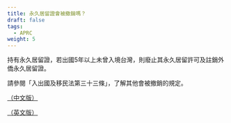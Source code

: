 ```yaml
---
title: 永久居留證會被撤銷嗎？
draft: false
tags:
  - APRC
weight: 5
---
```

持有永久居留證，若出國5年以上未曾入境台灣，則廢止其永久居留許可及註銷外僑永久居留證。

請參閱「入出國及移民法第三十三條」，了解其他會被撤銷的規定。

[（中文版）](https://law.moj.gov.tw/LawClass/LawSingle.aspx?pcode=D0080132&flno=32 "至中文版入出國及移民法第三十二條")

[（英文版）](https://law.moj.gov.tw/ENG/LawClass/LawSearchContent.aspx?pcode=D0080132&norge=32 "至英文版入出國及移民法第三十二條")